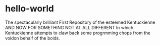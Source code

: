 # hello-world
The spectacularly brilliant First Repository of the esteemed Kentuckienne 
AND NOW FOR SOMETHING NOT AT ALL DIFFERENT
In which Kentuckienne attempts to claw back some progrmming chops from the voidon behalf of the boids.
